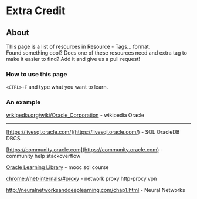 # Extra Credit 

## About 
This page is a list of resources in Resource - Tags... format.  
Found something cool? Does one of these resources need and extra tag
to make it easier to find? Add it and give us a pull request!


### How to use this page
`<CTRL>+F` and type what you want to learn. 

### An example 
[wikipedia.org/wiki/Oracle_Corporation](https://en.wikipedia.org/wiki/Oracle_Corporation) 
\- wikipedia Oracle 

----

[https://livesql.oracle.com/](https://livesql.oracle.com/) - 
SQL OracleDB DBCS 

[https://community.oracle.com](https://community.oracle.com) - 
community help stackoverflow

[Oracle Learning Library](http://t.co/xrMccADQpS) - 
mooc sql course 

[chrome://net-internals/#proxy](chrome://net-internals/#proxy) - 
network proxy http-proxy vpn

http://neuralnetworksanddeeplearning.com/chap1.html - Neural Networks
